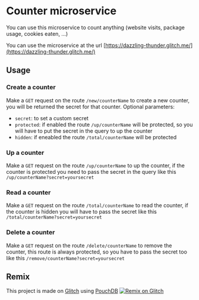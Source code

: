 # Counter microservice
You can use this microservice to count anything (website visits, package usage, cookies eaten, ...)

You can use the microservice at the url [https://dazzling-thunder.glitch.me/](https://dazzling-thunder.glitch.me/)

## Usage
### Create a counter
Make a `GET` request on the route `/new/counterName` to create a new counter, you will be returned the secret for that counter.
Optional parameters:
- `secret`: to set a custom secret
- `protected`: if enabled the route `/up/counterName` will be protected, so you will have to put the secret in the query to up the counter
- `hidden`: if eneabled the route `/total/counterName` will be protected

### Up a counter
Make a `GET` request on the route `/up/counterName` to up the counter, if the counter is protected you need to pass the secret in the query like this `/up/counterName?secret=yoursecret`

### Read a counter
Make a `GET` request on the route `/total/counterName` to read the counter, if the counter is hidden you will have to pass the secret like this `/total/counterName?secret=yoursecret`

### Delete a counter
Make a `GET` request on the route `/delete/counterName` to remove the counter, this route is always protected, so you have to pass the secret too like this `/remove/counterName?secret=yoursecret`

## Remix
This project is made on [Glitch](https://glitch.com) using [PouchDB](https://pouchdb.com/)
[![Remix on Glitch](https://cdn.glitch.com/2703baf2-b643-4da7-ab91-7ee2a2d00b5b%2Fremix-button.svg)](https://glitch.com/edit/#!/remix/https://dazzling-thunder.glitch.me/)